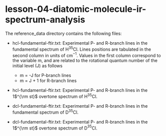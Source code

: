 # lesson-04-diatomic-molecule-ir-spectrum-analysis

The reference_data directory contains the following files:

- hcl-fundamental-ftir.txt: Experimental P- and R-branch lines in the fundamental spectrum of H$^{35}$Cl. Lines positions are tabulated in the second column in units of cm$^{-1}$. Values in the first column correspond to the variable m, and are related to the rotational quantum number of the initial level (J) as follows
	- m = -J      for P-branch lines
	- m = J + 1   for R-branch lines

- hcl-fundamental-ftir.txt: Experimental P- and R-branch lines in the 1$^{\rm st}$ overtone spectrum of H$^{35}$Cl.

- dcl-fundamental-ftir.txt: Experimental P- and R-branch lines in the fundamental spectrum of D$^{35}$Cl.

- dcl-fundamental-ftir.txt: Experimental P- and R-branch lines in the 1$^{\rm st}$ overtone spectrum of D$^{35}$Cl.

